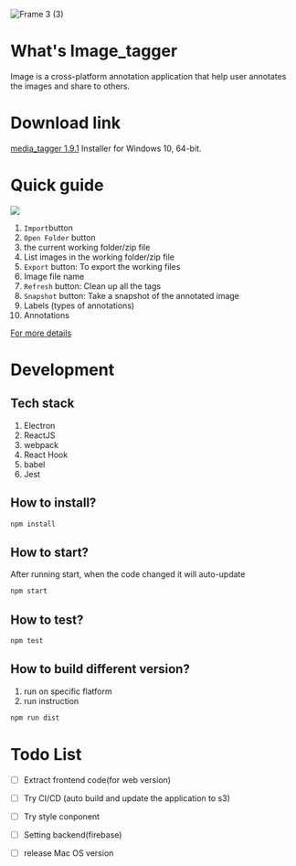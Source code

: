 ![Frame 3 (3)](https://user-images.githubusercontent.com/63446591/131225786-be6a7eab-d46e-4c3d-be1e-0b8640c86802.png)

# What's Image_tagger
Image is a cross-platform annotation application that help user annotates the images and share to others.

# Download link
[media_tagger 1.9.1](https://downloadfroms3.s3.ap-northeast-2.amazonaws.com/media_tagger_1.9.1_setup.exe) Installer for Windows 10, 64-bit.

# Quick guide
![](https://i.imgur.com/QDkrmPR.jpg)

1. `Import`button
3. `Open Folder` button
4. the current working folder/zip file
5. List images in the working folder/zip file
6. `Export` button: To export the working files
7. Image file name
8. `Refresh` button: Clean up all the tags
9. `Snapshot` button: Take a snapshot of the annotated image
10. Labels (types of annotations)
11. Annotations

[For more details](https://hackmd.io/@iJR7h8jYSP-QULUBWb122A/HJAjSYm-t)

# Development

## Tech stack
1. Electron
3. ReactJS
4. webpack
5. React Hook
6. babel
7. Jest

## How to install?
```bash
npm install
```

## How to start?
After running start, when the code changed it will auto-update
```bash
npm start
```

## How to test?
```bash
npm test
```

## How to build different version?
1. run on specific flatform
2. run instruction

```bash
npm run dist
```

# Todo List
- [ ] Extract frontend code(for web version)
- [ ] Try CI/CD (auto build and update the application to s3)
- [ ] Try style conponent
- [ ] Setting backend(firebase)
- [ ] release Mac OS version 



